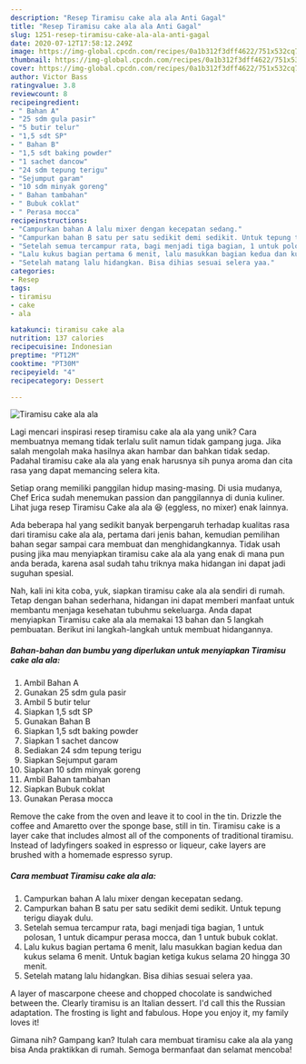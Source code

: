 ```yaml
---
description: "Resep Tiramisu cake ala ala Anti Gagal"
title: "Resep Tiramisu cake ala ala Anti Gagal"
slug: 1251-resep-tiramisu-cake-ala-ala-anti-gagal
date: 2020-07-12T17:58:12.249Z
image: https://img-global.cpcdn.com/recipes/0a1b312f3dff4622/751x532cq70/tiramisu-cake-ala-ala-foto-resep-utama.jpg
thumbnail: https://img-global.cpcdn.com/recipes/0a1b312f3dff4622/751x532cq70/tiramisu-cake-ala-ala-foto-resep-utama.jpg
cover: https://img-global.cpcdn.com/recipes/0a1b312f3dff4622/751x532cq70/tiramisu-cake-ala-ala-foto-resep-utama.jpg
author: Victor Bass
ratingvalue: 3.8
reviewcount: 8
recipeingredient:
- " Bahan A"
- "25 sdm gula pasir"
- "5 butir telur"
- "1,5 sdt SP"
- " Bahan B"
- "1,5 sdt baking powder"
- "1 sachet dancow"
- "24 sdm tepung terigu"
- "Sejumput garam"
- "10 sdm minyak goreng"
- " Bahan tambahan"
- " Bubuk coklat"
- " Perasa mocca"
recipeinstructions:
- "Campurkan bahan A lalu mixer dengan kecepatan sedang."
- "Campurkan bahan B satu per satu sedikit demi sedikit. Untuk tepung terigu diayak dulu."
- "Setelah semua tercampur rata, bagi menjadi tiga bagian, 1 untuk polosan, 1 untuk dicampur perasa mocca, dan 1 untuk bubuk coklat."
- "Lalu kukus bagian pertama 6 menit, lalu masukkan bagian kedua dan kukus selama 6 menit. Untuk bagian ketiga kukus selama 20 hingga 30 menit."
- "Setelah matang lalu hidangkan. Bisa dihias sesuai selera yaa."
categories:
- Resep
tags:
- tiramisu
- cake
- ala

katakunci: tiramisu cake ala 
nutrition: 137 calories
recipecuisine: Indonesian
preptime: "PT12M"
cooktime: "PT30M"
recipeyield: "4"
recipecategory: Dessert

---
```



![Tiramisu cake ala ala](https://img-global.cpcdn.com/recipes/0a1b312f3dff4622/751x532cq70/tiramisu-cake-ala-ala-foto-resep-utama.jpg)

Lagi mencari inspirasi resep tiramisu cake ala ala yang unik? Cara membuatnya memang tidak terlalu sulit namun tidak gampang juga. Jika salah mengolah maka hasilnya akan hambar dan bahkan tidak sedap. Padahal tiramisu cake ala ala yang enak harusnya sih punya aroma dan cita rasa yang dapat memancing selera kita.

Setiap orang memiliki panggilan hidup masing-masing. Di usia mudanya, Chef Erica sudah menemukan passion dan panggilannya di dunia kuliner. Lihat juga resep Tiramisu Cake ala ala 😆 (eggless, no mixer) enak lainnya.

Ada beberapa hal yang sedikit banyak berpengaruh terhadap kualitas rasa dari tiramisu cake ala ala, pertama dari jenis bahan, kemudian pemilihan bahan segar sampai cara membuat dan menghidangkannya. Tidak usah pusing jika mau menyiapkan tiramisu cake ala ala yang enak di mana pun anda berada, karena asal sudah tahu triknya maka hidangan ini dapat jadi suguhan spesial.


Nah, kali ini kita coba, yuk, siapkan tiramisu cake ala ala sendiri di rumah. Tetap dengan bahan sederhana, hidangan ini dapat memberi manfaat untuk membantu menjaga kesehatan tubuhmu sekeluarga. Anda dapat menyiapkan Tiramisu cake ala ala memakai 13 bahan dan 5 langkah pembuatan. Berikut ini langkah-langkah untuk membuat hidangannya.

<!--inarticleads1-->

##### Bahan-bahan dan bumbu yang diperlukan untuk menyiapkan Tiramisu cake ala ala:

1. Ambil  Bahan A
1. Gunakan 25 sdm gula pasir
1. Ambil 5 butir telur
1. Siapkan 1,5 sdt SP
1. Gunakan  Bahan B
1. Siapkan 1,5 sdt baking powder
1. Siapkan 1 sachet dancow
1. Sediakan 24 sdm tepung terigu
1. Siapkan Sejumput garam
1. Siapkan 10 sdm minyak goreng
1. Ambil  Bahan tambahan
1. Siapkan  Bubuk coklat
1. Gunakan  Perasa mocca


Remove the cake from the oven and leave it to cool in the tin. Drizzle the coffee and Amaretto over the sponge base, still in tin. Tiramisu cake is a layer cake that includes almost all of the components of traditional tiramisu. Instead of ladyfingers soaked in espresso or liqueur, cake layers are brushed with a homemade espresso syrup. 

<!--inarticleads2-->

##### Cara membuat Tiramisu cake ala ala:

1. Campurkan bahan A lalu mixer dengan kecepatan sedang.
1. Campurkan bahan B satu per satu sedikit demi sedikit. Untuk tepung terigu diayak dulu.
1. Setelah semua tercampur rata, bagi menjadi tiga bagian, 1 untuk polosan, 1 untuk dicampur perasa mocca, dan 1 untuk bubuk coklat.
1. Lalu kukus bagian pertama 6 menit, lalu masukkan bagian kedua dan kukus selama 6 menit. Untuk bagian ketiga kukus selama 20 hingga 30 menit.
1. Setelah matang lalu hidangkan. Bisa dihias sesuai selera yaa.


A layer of mascarpone cheese and chopped chocolate is sandwiched between the. Clearly tiramisu is an Italian dessert. I&#39;d call this the Russian adaptation. The frosting is light and fabulous. Hope you enjoy it, my family loves it! 

Gimana nih? Gampang kan? Itulah cara membuat tiramisu cake ala ala yang bisa Anda praktikkan di rumah. Semoga bermanfaat dan selamat mencoba!
